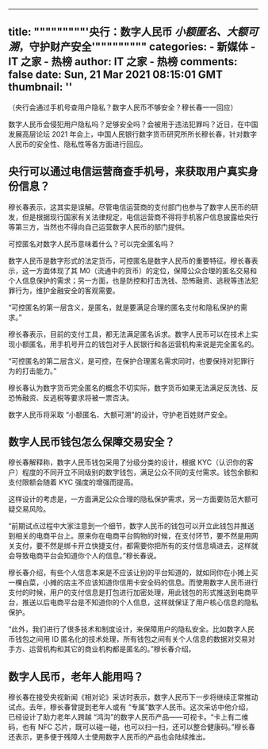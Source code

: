 
---
title: """""""""'央行：数字人民币 _小额匿名、大额可溯_，守护财产安全'"""""""""
categories: 
    - 新媒体
    - IT 之家 - 热榜
author: IT 之家 - 热榜
comments: false
date: Sun, 21 Mar 2021 08:15:01 GMT
thumbnail: ''
---

<div>   
<p>（央行会通过手机号查用户隐私？数字人民币不够安全？穆长春一一回应）</p><p>数字人民币会侵犯用户隐私吗？足够安全吗？会被用于违法犯罪吗？近日，在中国发展高层论坛 2021 年会上，中国人民银行数字货币研究所所长穆长春，针对数字人民币的安全性、隐私性等各方面进行回应。</p><h2>央行可以通过电信运营商查手机号，来获取用户真实身份信息？</h2><p>穆长春表示，这其实是误解。尽管电信运营商的支付部门也参与了数字人民币的研发，但是根据现行国家有关法律规定，电信运营商不得将手机客户信息披露给央行等第三方，当然也不得向自己运营数字人民币的部门提供。</p><p>可控匿名对数字人民币意味着什么？可以完全匿名吗？</p><p>数字人民币是数字形式的法定货币，可控匿名是数字人民币的重要特征。穆长春表示，这一方面体现了其 M0（流通中的货币）的定位，保障公众合理的匿名交易和个人信息保护的需求；另一方面，也是防控和打击洗钱、恐怖融资、逃税等违法犯罪行为，维护金融安全的客观需要。</p><p>“可控匿名的第一层含义，是匿名，就是要满足合理的匿名支付和隐私保护的需求。”</p><p>穆长春表示，目前的支付工具，都无法满足匿名诉求。数字人民币可以在技术上实现小额匿名，用手机号开立的钱包对于人民银行和各运营机构来说是完全匿名的。</p><p>“可控匿名的第二层含义，是可控，在保护合理匿名需求同时，也要保持对犯罪行为的打击能力。”</p><p><span class="accentTextColor">穆长春认为数字货币完全匿名的概念不切实际</span>，数字货币如果无法满足反洗钱、反恐怖融资、反逃税等要求将被一票否决。</p><p>数字人民币将采取 “小额匿名、大额可溯”的设计，守护老百姓财产安全。</p><h2>数字人民币钱包怎么保障交易安全？</h2><p>穆长春解释称，数字人民币钱包采用了分级分类的设计，根据 KYC（认识你的客户）程度的不同开立不同级别的数字钱包，满足公众不同的支付需求。钱包余额和支付限额会随着 KYC 强度的增强而提高。</p><p>这样设计的考虑是，一方面满足公众合理的隐私保护需求，另一方面要防范大额可疑交易风险。</p><p>“前期试点过程中大家注意到一个细节，数字人民币的钱包可以开立此钱包并推送到相关的电商平台上。原来你在电商平台购物的时候，在支付环节，要不然是用网关支付，要不然是绑卡开立快捷支付，都需要你把所有的支付信息填进去，这样就会导致电商平台会知道你个人的信息。”穆长春说。</p><p>穆长春介绍，有些个人信息本来是不应该让别的平台知道的，就如同你在小摊上买一棵白菜，小摊的店主不应该知道你信用卡安全码的信息。而使用数字人民币进行支付的时候，用户的支付信息是打包进行加密处理，用此钱包的形式推送到电商平台，推送以后电商平台是不知道你的个人信息，这样就保证了用户核心信息的隐私保护。</p><p>“此外，我们进行了很多技术和制度设计，来保障用户的隐私安全。比如数字人民币钱包之间用 ID 匿名化的技术处理，所有钱包之间有关个人信息的数据对交易对手方、运营机构和其它的商业机构都是匿名的。”穆长春介绍。</p><h2>数字人民币，老年人能用吗？</h2><p>穆长春在接受央视新闻《相对论》采访时表示，数字人民币下一步将继续正常推动试点。去年，穆长春曾提到老年人或有 “专属”数字人民币。这次采访中他介绍，已经设计了助力老年人跨越 “鸿沟”的数字人民币产品——可视卡。“卡上有二维码，也有 NFC 芯片，既可以碰一碰，也可以扫一扫，还可以整合健康码。”穆长春还表示，更多便于残障人士使用数字人民币的产品也会陆续推出。</p>
          
</div>
            